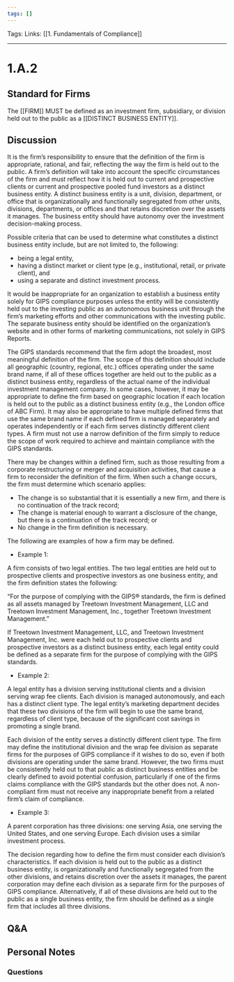 ```yaml
---
tags: []
---
```

Tags: 
Links: [[1. Fundamentals of Compliance]]
___
# 1.A.2
## Standard for Firms
The [[FIRM]] MUST be defined as an investment firm, subsidiary, or division held out to the public as a [[DISTINCT BUSINESS ENTITY]].

## Discussion
It is the firm’s responsibility to ensure that the definition of the firm is appropriate, rational, and fair, reflecting the way the firm is held out to the public. A firm’s definition will take into account the specific circumstances of the firm and must reflect how it is held out to current and prospective clients or current and prospective pooled fund investors as a distinct business entity. A distinct business entity is a unit, division, department, or office that is organizationally and functionally segregated from other units, divisions, departments, or offices and that retains discretion over the assets it manages. The business entity should have autonomy over the investment decision-making process.

Possible criteria that can be used to determine what constitutes a distinct business entity include, but are not limited to, the following:

- being a legal entity,
- having a distinct market or client type (e.g., institutional, retail, or private client), and
- using a separate and distinct investment process.

It would be inappropriate for an organization to establish a business entity solely for GIPS compliance purposes unless the entity will be consistently held out to the investing public as an autonomous business unit through the firm’s marketing efforts and other communications with the investing public. The separate business entity should be identified on the organization’s website and in other forms of marketing communications, not solely in GIPS Reports.

The GIPS standards recommend that the firm adopt the broadest, most meaningful definition of the firm. The scope of this definition should include all geographic (country, regional, etc.) offices operating under the same brand name, if all of these offices together are held out to the public as a distinct business entity, regardless of the actual name of the individual investment management company. In some cases, however, it may be appropriate to define the firm based on geographic location if each location is held out to the public as a distinct business entity (e.g., the London office of ABC Firm). It may also be appropriate to have multiple defined firms that use the same brand name if each defined firm is managed separately and operates independently or if each firm serves distinctly different client types. A firm must not use a narrow definition of the firm simply to reduce the scope of work required to achieve and maintain compliance with the GIPS standards.

There may be changes within a defined firm, such as those resulting from a corporate restructuring or merger and acquisition activities, that cause a firm to reconsider the definition of the firm. When such a change occurs, the firm must determine which scenario applies:

- The change is so substantial that it is essentially a new firm, and there is no continuation of the track record;
- The change is material enough to warrant a disclosure of the change, but there is a continuation of the track record; or
- No change in the firm definition is necessary.

The following are examples of how a firm may be defined.

- Example 1:

A firm consists of two legal entities. The two legal entities are held out to prospective clients and prospective investors as one business entity, and the firm definition states the following:

“For the purpose of complying with the GIPS® standards, the firm is defined as all assets managed by Treetown Investment Management, LLC and Treetown Investment Management, Inc., together Treetown Investment Management.”

If Treetown Investment Management, LLC, and Treetown Investment Management, Inc. were each held out to prospective clients and prospective investors as a distinct business entity, each legal entity could be defined as a separate firm for the purpose of complying with the GIPS standards.

- Example 2:

A legal entity has a division serving institutional clients and a division serving wrap fee clients. Each division is managed autonomously, and each has a distinct client type. The legal entity’s marketing department decides that these two divisions of the firm will begin to use the same brand, regardless of client type, because of the significant cost savings in promoting a single brand.

Each division of the entity serves a distinctly different client type. The firm may define the institutional division and the wrap fee division as separate firms for the purposes of GIPS compliance if it wishes to do so, even if both divisions are operating under the same brand. However, the two firms must be consistently held out to that public as distinct business entities and be clearly defined to avoid potential confusion, particularly if one of the firms claims compliance with the GIPS standards but the other does not. A non-compliant firm must not receive any inappropriate benefit from a related firm’s claim of compliance.

- Example 3:

A parent corporation has three divisions: one serving Asia, one serving the United States, and one serving Europe. Each division uses a similar investment process.

The decision regarding how to define the firm must consider each division’s characteristics. If each division is held out to the public as a distinct business entity, is organizationally and functionally segregated from the other divisions, and retains discretion over the assets it manages, the parent corporation may define each division as a separate firm for the purposes of GIPS compliance. Alternatively, if all of these divisions are held out to the public as a single business entity, the firm should be defined as a single firm that includes all three divisions.
## Q&A

## Personal Notes

### Questions